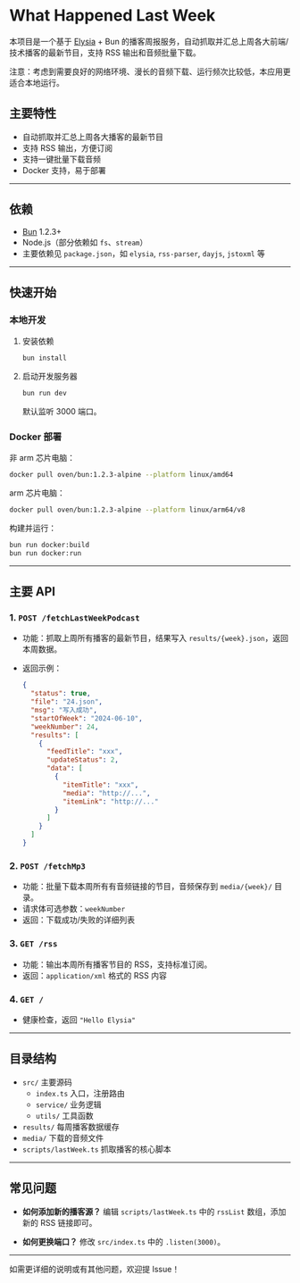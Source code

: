 # What Happened Last Week

本项目是一个基于 [Elysia](https://elysiajs.com/) + Bun 的播客周报服务，自动抓取并汇总上周各大前端/技术播客的最新节目，支持 RSS 输出和音频批量下载。

注意：考虑到需要良好的网络环境、漫长的音频下载、运行频次比较低，本应用更适合本地运行。

## 主要特性

- 自动抓取并汇总上周各大播客的最新节目
- 支持 RSS 输出，方便订阅
- 支持一键批量下载音频
- Docker 支持，易于部署

---

## 依赖

- [Bun](https://bun.sh/) 1.2.3+
- Node.js（部分依赖如 `fs`、`stream`）
- 主要依赖见 `package.json`，如 `elysia`, `rss-parser`, `dayjs`, `jstoxml` 等

---

## 快速开始

### 本地开发

1. 安装依赖

   ```sh
   bun install
   ```

2. 启动开发服务器

   ```sh
   bun run dev
   ```

   默认监听 3000 端口。

### Docker 部署

非 arm 芯片电脑：

```sh
docker pull oven/bun:1.2.3-alpine --platform linux/amd64
```

arm 芯片电脑：

```sh
docker pull oven/bun:1.2.3-alpine --platform linux/arm64/v8
```

构建并运行：

```sh
bun run docker:build
bun run docker:run
```

---

## 主要 API

### 1. `POST /fetchLastWeekPodcast`

- 功能：抓取上周所有播客的最新节目，结果写入 `results/{week}.json`，返回本周数据。
- 返回示例：

  ```json
  {
    "status": true,
    "file": "24.json",
    "msg": "写入成功",
    "startOfWeek": "2024-06-10",
    "weekNumber": 24,
    "results": [
      {
        "feedTitle": "xxx",
        "updateStatus": 2,
        "data": [
          {
            "itemTitle": "xxx",
            "media": "http://...",
            "itemLink": "http://..."
          }
        ]
      }
    ]
  }
  ```

### 2. `POST /fetchMp3`

- 功能：批量下载本周所有有音频链接的节目，音频保存到 `media/{week}/` 目录。
- 请求体可选参数：`weekNumber`
- 返回：下载成功/失败的详细列表

### 3. `GET /rss`

- 功能：输出本周所有播客节目的 RSS，支持标准订阅。
- 返回：`application/xml` 格式的 RSS 内容

### 4. `GET /`

- 健康检查，返回 `"Hello Elysia"`

---

## 目录结构

- `src/` 主要源码
  - `index.ts` 入口，注册路由
  - `service/` 业务逻辑
  - `utils/` 工具函数
- `results/` 每周播客数据缓存
- `media/` 下载的音频文件
- `scripts/lastWeek.ts` 抓取播客的核心脚本

---

## 常见问题

- **如何添加新的播客源？**
  编辑 `scripts/lastWeek.ts` 中的 `rssList` 数组，添加新的 RSS 链接即可。

- **如何更换端口？**
  修改 `src/index.ts` 中的 `.listen(3000)`。

---

如需更详细的说明或有其他问题，欢迎提 Issue！
